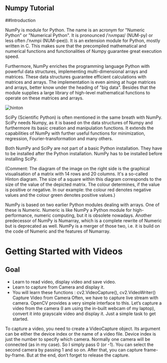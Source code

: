 ## Numpy Tutorial


##Introduction


NumPy is module for Python. The name is an acronym for "Numeric Python" or "Numerical Python". It is pronounced /ˈnʌmpaɪ/ (NUM-py) or less often /ˈnʌmpi (NUM-pee)). It is an extension module for Python, mostly written in C. This makes sure that the precompiled mathematical and numerical functions and functionalities of Numpy guarantee great execution speed.

Furthermore, NumPy enriches the programming language Python with powerful data structures, implementing multi-dimensional arrays and matrices. These data structures guarantee efficient calculations with matrices and arrays. The implementation is even aiming at huge matrices and arrays, better know under the heading of "big data". Besides that the module supplies a large library of high-level mathematical functions to operate on these matrices and arrays.

![hinton](https://user-images.githubusercontent.com/31289155/47040894-12cc7b80-d1a5-11e8-9be2-4330293a5a03.png)



SciPy (Scientific Python) is often mentioned in the same breath with NumPy. SciPy needs Numpy, as it is based on the data structures of Numpy and furthermore its basic creation and manipulation functions. It extends the capabilities of NumPy with further useful functions for minimization, regression, Fourier-transformation and many others.

Both NumPy and SciPy are not part of a basic Python installation. They have to be installed after the Python installation. NumPy has to be installed before installing SciPy.

(Comment: The diagram of the image on the right side is the graphical visualisation of a matrix with 14 rows and 20 columns. It's a so-called Hinton diagram. The size of a square within this diagram corresponds to the size of the value of the depicted matrix. The colour determines, if the value is positive or negative. In our example: the colour red denotes negative values and the colour green denotes positive values.)

NumPy is based on two earlier Python modules dealing with arrays. One of these is Numeric. Numeric is like NumPy a Python module for high-performance, numeric computing, but it is obsolete nowadays. Another predecessor of NumPy is Numarray, which is a complete rewrite of Numeric but is deprecated as well. NumPy is a merger of those two, i.e. it is build on the code of Numeric and the features of Numarray.

# Getting Started with Videos
## Goal
* Learn to read video, display video and save video.
* Learn to capture from Camera and display it.
* You will learn these functions : cv2.VideoCapture(), cv2.VideoWriter()
Capture Video from Camera
Often, we have to capture live stream with camera. OpenCV provides a very simple interface to this. Let’s capture a video from the
camera (I am using the in-built webcam of my laptop), convert it into grayscale video and display it. Just a simple task to get started.

To capture a video, you need to create a VideoCapture object. Its argument can be either the device index or the name of a video file. 
Device index is just the number to specify which camera. Normally one camera will be connected (as in my case). 
So I simply pass 0 (or -1).
You can select the second camera by passing 1 and so on. After that, you can capture frame-by-frame. But at the end,
don’t forget to release the capture.


